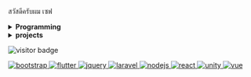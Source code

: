 สวัสดีครับผม เซฟ

<details><summary><strong>Programming</strong></summary><br />
  Programming language<br />
    -javaScript<br />
    -php<br />
    -sql<br />
    -java<br />
    -dart<br />
  Framework<br />
    -laravel (Advance)<br />
    -nestjs<br />
    -express<br />
    -vuejs<br />
    -reactjs<br />
    -spring<br />
    -flutter<br />
</details>

<details><summary><strong>projects</strong></summary><br />
[เว็บสร้าง มีม Make-meme](https://github.com/safepawin/make-meme)<br />
[เว็บ เกมทดสอบความจำ Memory-test-game](https://github.com/safepawin/memory_game)<br />
[เว็บ รายงานคนโกง Report Backlist seller](https://github.com/safepawin/blacklist-report)<br />
[เว็บ แพลตฟอมสำหรับวางขายสินค้า(โปรเจ็คจบ) platform-for-seller](https://github.com/safepawin/laravel-prodjectend)<br />
[เว็บ รายงานยอดผู้ป่วยโควิด Covid-Checker](https://github.com/safepawin/laravel-prodjectend)<br />
</details>

![visitor badge](https://visitor-badge.glitch.me/badge?page_id=safepawin.visitor-badge)

<p align="left" dir="auto">
   <a href="#">
    <img src="/MikeCodesDotNET/ColoredBadges/raw/master/svg/dev/frameworks/bootstrap.svg" alt="bootstrap" style="max-width: 100%;">
  </a>  
  <a href="#">
    <img src="/MikeCodesDotNET/ColoredBadges/raw/master/svg/dev/frameworks/flutter.svg" alt="flutter" style="max-width: 100%;">
  </a>  
  <a href="#">
    <img src="/MikeCodesDotNET/ColoredBadges/raw/master/svg/dev/frameworks/jquery.svg" alt="jquery" style="max-width: 100%;">
  </a>  
  <a href="#">
    <img src="/MikeCodesDotNET/ColoredBadges/raw/master/svg/dev/frameworks/laravel.svg" alt="laravel" style="max-width: 100%;">
  </a>  
  <a href="#">
    <img src="/MikeCodesDotNET/ColoredBadges/raw/master/svg/dev/frameworks/nodejs.svg" alt="nodejs" style="max-width: 100%;">
  </a>  
  <a href="#">
    <img src="/MikeCodesDotNET/ColoredBadges/raw/master/svg/dev/frameworks/react.svg" alt="react" style="max-width: 100%;">
  </a>  
   <a href="#">
    <img src="/MikeCodesDotNET/ColoredBadges/raw/master/svg/dev/frameworks/unity.svg" alt="unity" style="max-width: 100%;">
  </a>  
  <a href="#">
    <img src="/MikeCodesDotNET/ColoredBadges/raw/master/svg/dev/frameworks/vue.svg" alt="vue" style="max-width: 100%;">
  </a>  
</p>
